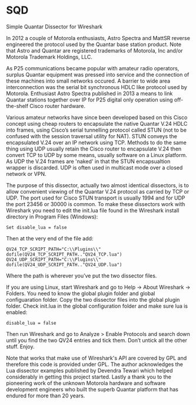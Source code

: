 # SQD
Simple Quantar Dissector for Wireshark

In 2012 a couple of Motorola enthusiasts, Astro Spectra and MattSR reverse engineered the protocol used by the Quantar base station product.  Note that Astro and Quantar are registered trademarks of Motorola, Inc and/or Motorola Trademark Holdings, LLC.

As P25 communications became popular with amateur radio operators, surplus Quantar equipment was pressed into service and the connection of these machines into small networks occured.  A barrier to wide area interconnection was the serial bit synchronous HDLC like protocol used by Motorola.  Enthusiast Astro Spectra published in 2013 a means to link Quantar stations together over IP for P25 digital only operation using off-the-shelf Cisco router hardware. 

Various amateur networks have since been developed based on this Cisco concept using cheap routers to encapsulate the native Quantar V.24 HDLC into frames, using Cisco’s serial tunnelling protocol called STUN (not to be confused with the session traversal utility for NAT).  STUN conveys the encapsulated V.24 over an IP network using TCP.  Methods to do the same thing using UDP usually retain the Cisco router to encapsulate V.24 then convert TCP to UDP by some means, usually software on a Linux platform. As UDP the V.24 frames are 'naked' in that the STUN encapsualtion wrapper is discarded. UDP is often used in multicast mode over a closed network or VPN.

The purpose of this dissector, actually two almost identical dissectors, is to allow convenient viewing of the Quantar V.24 protocol as carried by TCP or UDP.  The port used for Cisco STUN transport is usually 1994 and for UDP the port 23456 or 30000 is common.
To make these dissectors work with Wireshark you need to edit the init.lua file found in the Wireshark install directory in Program Files (Windows):
```
Set disable_lua = false 
```  
Then at the very end of the file add:
```
QV24_TCP_SCRIPT_PATH="C:\\Plugins\\"
dofile(QV24_TCP_SCRIPT_PATH.."QV24_TCP.lua")
QV24_UDP_SCRIPT_PATH="C:\\Plugins\\"
dofile(QV24_UDP_SCRIPT_PATH.."QV24_UDP.lua")
```  

Where the path is wherever you’ve put the two dissector files.

If you are using Linux, start Wireshark and go to Help -> About Wireshark -> Folders. You need to know the global plugin folder and global configuaration folder. Copy the two dissector files into the global plugin folder. Check init.lua in the global configuration folder and make sure lua is enabled: 
```
disable_lua = false
```
Then run Wireshark and go to Analyze > Enable Protocols and search down until you find the two QV24 entries and tick them.  Don’t untick all the other stuff. Enjoy.

Note that works that make use of Wireshark's API are covered by GPL and therefore this code is provided under GPL.
The author acknowledges the Lua dissector examples published by Devendra Tewari which helped considerably in getting this project started.  Lastly a thank you to the pioneering work of the unknown Motorola hardware and software development engineers who built the superb Quantar platform that has endured for more than 20 years.

